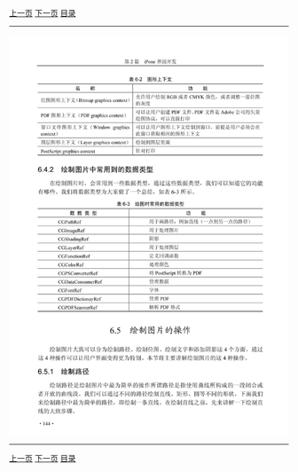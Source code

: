 [上一页](155.md) [下一页](157.md) [目录](../README.md)

***

![156](../images/156.png)

***

[上一页](155.md) [下一页](157.md) [目录](../README.md)